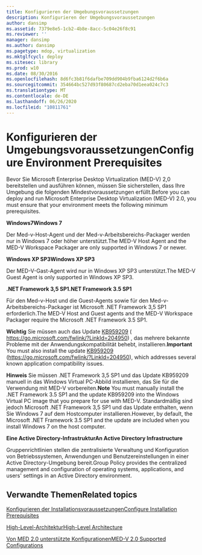 ```yaml
---
title: Konfigurieren der Umgebungsvoraussetzungen
description: Konfigurieren der Umgebungsvoraussetzungen
author: dansimp
ms.assetid: 7379e8e5-1cb2-4b8e-8acc-5c04e26f8c91
ms.reviewer: ''
manager: dansimp
ms.author: dansimp
ms.pagetype: mdop, virtualization
ms.mktglfcycl: deploy
ms.sitesec: library
ms.prod: w10
ms.date: 08/30/2016
ms.openlocfilehash: 8d6fc3b81f6dafbe709dd904b9fba6124d2f6b6a
ms.sourcegitcommit: 354664bc527d93f80687cd2eba70d1eea024c7c3
ms.translationtype: MT
ms.contentlocale: de-DE
ms.lasthandoff: 06/26/2020
ms.locfileid: "10811761"
---
```

# <span data-ttu-id="49709-103">Konfigurieren der Umgebungsvoraussetzungen</span><span class="sxs-lookup"><span data-stu-id="49709-103">Configure Environment Prerequisites</span></span>


<span data-ttu-id="49709-104">Bevor Sie Microsoft Enterprise Desktop Virtualization (MED-V) 2,0 bereitstellen und ausführen können, müssen Sie sicherstellen, dass Ihre Umgebung die folgenden Mindestvoraussetzungen erfüllt.</span><span class="sxs-lookup"><span data-stu-id="49709-104">Before you can deploy and run Microsoft Enterprise Desktop Virtualization (MED-V) 2.0, you must ensure that your environment meets the following minimum prerequisites.</span></span>

**<span data-ttu-id="49709-105">Windows7</span><span class="sxs-lookup"><span data-stu-id="49709-105">Windows 7</span></span>**

<span data-ttu-id="49709-106">Der Med-v-Host-Agent und der Med-v-Arbeitsbereichs-Packager werden nur in Windows 7 oder höher unterstützt.</span><span class="sxs-lookup"><span data-stu-id="49709-106">The MED-V Host Agent and the MED-V Workspace Packager are only supported in Windows 7 or newer.</span></span>

**<span data-ttu-id="49709-107">Windows XP SP3</span><span class="sxs-lookup"><span data-stu-id="49709-107">Windows XP SP3</span></span>**

<span data-ttu-id="49709-108">Der MED-V-Gast-Agent wird nur in Windows XP SP3 unterstützt.</span><span class="sxs-lookup"><span data-stu-id="49709-108">The MED-V Guest Agent is only supported in Windows XP SP3.</span></span>

**<span data-ttu-id="49709-109">.NET Framework 3,5 SP1</span><span class="sxs-lookup"><span data-stu-id="49709-109">.NET Framework 3.5 SP1</span></span>**

<span data-ttu-id="49709-110">Für den Med-v-Host und die Guest-Agents sowie für den Med-v-Arbeitsbereichs-Packager ist Microsoft .NET Framework 3,5 SP1 erforderlich.</span><span class="sxs-lookup"><span data-stu-id="49709-110">The MED-V Host and Guest agents and the MED-V Workspace Packager require the Microsoft .NET Framework 3.5 SP1.</span></span>

<span data-ttu-id="49709-111">**Wichtig**  Sie müssen auch das Update [KB959209](https://go.microsoft.com/fwlink/?LinkId=204950) ( https://go.microsoft.com/fwlink/?LinkId=204950) , das mehrere bekannte Probleme mit der Anwendungskompatibilität behebt, installieren.</span><span class="sxs-lookup"><span data-stu-id="49709-111">**Important** You must also install the update [KB959209](https://go.microsoft.com/fwlink/?LinkId=204950) (https://go.microsoft.com/fwlink/?LinkId=204950), which addresses several known application compatibility issues.</span></span>

 

<span data-ttu-id="49709-112">**Hinweis**  Sie müssen .NET Framework 3,5 SP1 und das Update KB959209 manuell in das Windows Virtual PC-Abbild installieren, das Sie für die Verwendung mit MED-V vorbereiten.</span><span class="sxs-lookup"><span data-stu-id="49709-112">**Note** You must manually install the .NET Framework 3.5 SP1 and the update KB959209 into the Windows Virtual PC image that you prepare for use with MED-V.</span></span> <span data-ttu-id="49709-113">Standardmäßig sind jedoch Microsoft .NET Framework 3,5 SP1 und das Update enthalten, wenn Sie Windows 7 auf dem Hostcomputer installieren.</span><span class="sxs-lookup"><span data-stu-id="49709-113">However, by default, the Microsoft .NET Framework 3.5 SP1 and the update are included when you install Windows 7 on the host computer.</span></span>

 

**<span data-ttu-id="49709-114">Eine Active Directory-Infrastruktur</span><span class="sxs-lookup"><span data-stu-id="49709-114">An Active Directory Infrastructure</span></span>**

<span data-ttu-id="49709-115">Gruppenrichtlinien stellen die zentralisierte Verwaltung und Konfiguration von Betriebssystemen, Anwendungen und Benutzereinstellungen in einer Active Directory-Umgebung bereit.</span><span class="sxs-lookup"><span data-stu-id="49709-115">Group Policy provides the centralized management and configuration of operating systems, applications, and users' settings in an Active Directory environment.</span></span>

## <span data-ttu-id="49709-116">Verwandte Themen</span><span class="sxs-lookup"><span data-stu-id="49709-116">Related topics</span></span>


[<span data-ttu-id="49709-117">Konfigurieren der Installationsvoraussetzungen</span><span class="sxs-lookup"><span data-stu-id="49709-117">Configure Installation Prerequisites</span></span>](configure-installation-prerequisites.md)

[<span data-ttu-id="49709-118">High-Level-Architektur</span><span class="sxs-lookup"><span data-stu-id="49709-118">High-Level Architecture</span></span>](high-level-architecturemedv2.md)

[<span data-ttu-id="49709-119">Von MED 2.0 unterstützte Konfigurationen</span><span class="sxs-lookup"><span data-stu-id="49709-119">MED-V 2.0 Supported Configurations</span></span>](med-v-20-supported-configurations.md)

 

 





